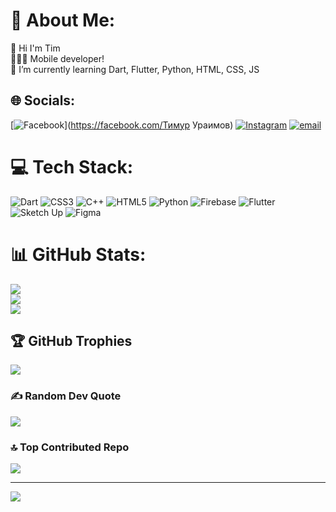 # 💫 About Me:
👋 Hi I'm Tim <br> 👨🏻‍💻 Mobile developer!<br>🌱 I’m currently learning Dart, Flutter, Python, HTML, CSS, JS


## 🌐 Socials:
[![Facebook](https://img.shields.io/badge/Facebook-%231877F2.svg?logo=Facebook&logoColor=white)](https://facebook.com/Тимур Ураимов) [![Instagram](https://img.shields.io/badge/Instagram-%23E4405F.svg?logo=Instagram&logoColor=white)](https://instagram.com/_timururaimov) [![email](https://img.shields.io/badge/Email-D14836?logo=gmail&logoColor=white)](mailto:uraimovtimur55@gmail.com) 

# 💻 Tech Stack:
![Dart](https://img.shields.io/badge/dart-%230175C2.svg?style=for-the-badge&logo=dart&logoColor=white) ![CSS3](https://img.shields.io/badge/css3-%231572B6.svg?style=for-the-badge&logo=css3&logoColor=white) ![C++](https://img.shields.io/badge/C++-00599C?style=for-the-badge&logo=c%2b%2b&logoColor=white) ![HTML5](https://img.shields.io/badge/html5-%23E34F26.svg?style=for-the-badge&logo=html5&logoColor=white) ![Python](https://img.shields.io/badge/python-3670A0?style=for-the-badge&logo=python&logoColor=ffdd54) ![Firebase](https://img.shields.io/badge/firebase-%23039BE5.svg?style=for-the-badge&logo=firebase) ![Flutter](https://img.shields.io/badge/Flutter-%2302569B.svg?style=for-the-badge&logo=Flutter&logoColor=white) ![Sketch Up](https://img.shields.io/badge/SketchUp-005F9E?style=for-the-badge&logo=sketchup&logoColor=white) ![Figma](https://img.shields.io/badge/figma-%23F24E1E.svg?style=for-the-badge&logo=figma&logoColor=white)
# 📊 GitHub Stats:
![](https://github-readme-stats.vercel.app/api?username=timururaimov&theme=default_repocard&hide_border=false&include_all_commits=true&count_private=true)<br/>
![](https://nirzak-streak-stats.vercel.app/?user=timururaimov&theme=default_repocard&hide_border=false)<br/>
![](https://github-readme-stats.vercel.app/api/top-langs/?username=timururaimov&theme=default_repocard&hide_border=false&include_all_commits=true&count_private=true&layout=compact)

## 🏆 GitHub Trophies
![](https://github-profile-trophy.vercel.app/?username=timururaimov&theme=default_repocard&no-frame=false&no-bg=false&margin-w=4)

### ✍️ Random Dev Quote
![](https://quotes-github-readme.vercel.app/api?type=horizontal&theme=light)

### 🔝 Top Contributed Repo
![](https://github-contributor-stats.vercel.app/api?username=timururaimov&limit=5&theme=default_repocard&combine_all_yearly_contributions=true)

---
[![](https://visitcount.itsvg.in/api?id=timururaimov&icon=0&color=0)](https://visitcount.itsvg.in)

<!-- Proudly created with GPRM ( https://gprm.itsvg.in ) -->
